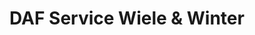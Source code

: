 ---
title: "DAF Service Wiele & Winter"
url: /halberstadt/daf-service-wiele-und-winter/
shop: Autowerkstatt
---